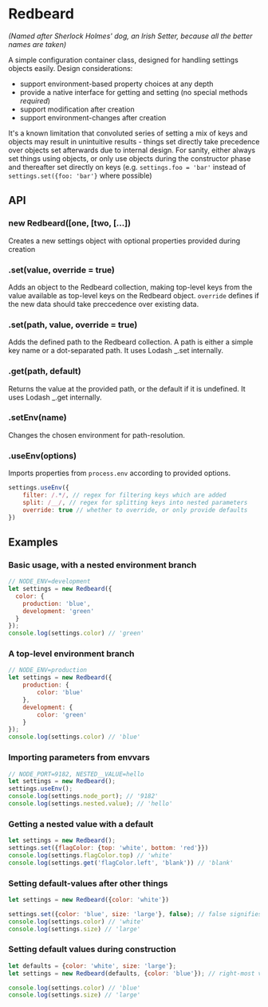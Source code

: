 # Redbeard

_(Named after Sherlock Holmes' dog, an Irish Setter, because all the better names are taken)_

A simple configuration container class, designed for handling settings objects easily. Design considerations:
* support environment-based property choices at any depth
* provide a native interface for getting and setting (no special methods *required*)
* support modification after creation
* support environment-changes after creation

It's a known limitation that convoluted series of setting a mix of keys and objects may result in unintuitive results - things set directly take precedence over objects set afterwards due to internal design. For sanity, either always set things using objects, or only use objects during the constructor phase and thereafter set directly on keys (e.g. `settings.foo = 'bar'` instead of `settings.set({foo: 'bar'}` where possible)

## API
### new Redbeard([one, [two, [...])
Creates a new settings object with optional properties provided during creation

### .set(value, override = true)
Adds an object to the Redbeard collection, making top-level keys from the value available as top-level keys on the Redbeard object. `override` defines if the new data should take preccedence over existing data.

### .set(path, value, override = true)
Adds the defined path to the Redbeard collection. A path is either a simple key name or a dot-separated path. It uses Lodash _.set internally.

### .get(path, default)
Returns the value at the provided path, or the default if it is undefined. It uses Lodash _.get internally.

### .setEnv(name)
Changes the chosen environment for path-resolution.

### .useEnv(options)
Imports properties from `process.env` according to provided options.
```javascript
settings.useEnv({
    filter: /.*/, // regex for filtering keys which are added
    split: /__/, // regex for splitting keys into nested parameters
    override: true // whether to override, or only provide defaults
})
```

## Examples
### Basic usage, with a nested environment branch
```javascript
// NODE_ENV=development
let settings = new Redbeard({
  color: {
    production: 'blue',
    development: 'green'
  }
});
console.log(settings.color) // 'green'
```
### A top-level environment branch
```javascript
// NODE_ENV=production
let settings = new Redbeard({
    production: {
        color: 'blue'
    },
    development: {
        color: 'green'
    }
});
console.log(settings.color) // 'blue'
```

### Importing parameters from envvars
```javascript
// NODE_PORT=9182, NESTED__VALUE=hello
let settings = new Redbeard();
settings.useEnv();
console.log(settings.node_port); // '9182'
console.log(settings.nested.value); // 'hello'
```

### Getting a nested value with a default
```javascript
let settings = new Redbeard();
settings.set({flagColor: {top: 'white', bottom: 'red'}})
console.log(settings.flagColor.top) // 'white'
console.log(settings.get('flagColor.left', 'blank')) // 'blank'
```

### Setting default-values after other things
```javascript
let settings = new Redbeard({color: 'white'})

settings.set({color: 'blue', size: 'large'}, false); // false signifies it's a default
console.log(settings.color) // 'white'
console.log(settings.size) // 'large'
```

### Setting default values during construction
```javascript
let defaults = {color: 'white', size: 'large'};
let settings = new Redbeard(defaults, {color: 'blue'}); // right-most values take precedence

console.log(settings.color) // 'blue'
console.log(settings.size) // 'large'
```